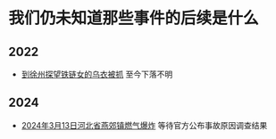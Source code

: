 # 我们仍未知道那些事件的后续是什么

## 2022

- [到徐州探望铁链女的乌衣被抓](https://www.google.com/search?q=%E4%B9%8C%E8%A1%A3+%E8%A2%AB%E6%8A%93) 至今下落不明

## 2024

- [2024年3月13日河北省燕郊镇燃气爆炸](https://www.google.com/search?q=%E7%87%95%E9%83%8A+%E7%88%86%E7%82%B8) 等待官方公布事故原因调查结果


